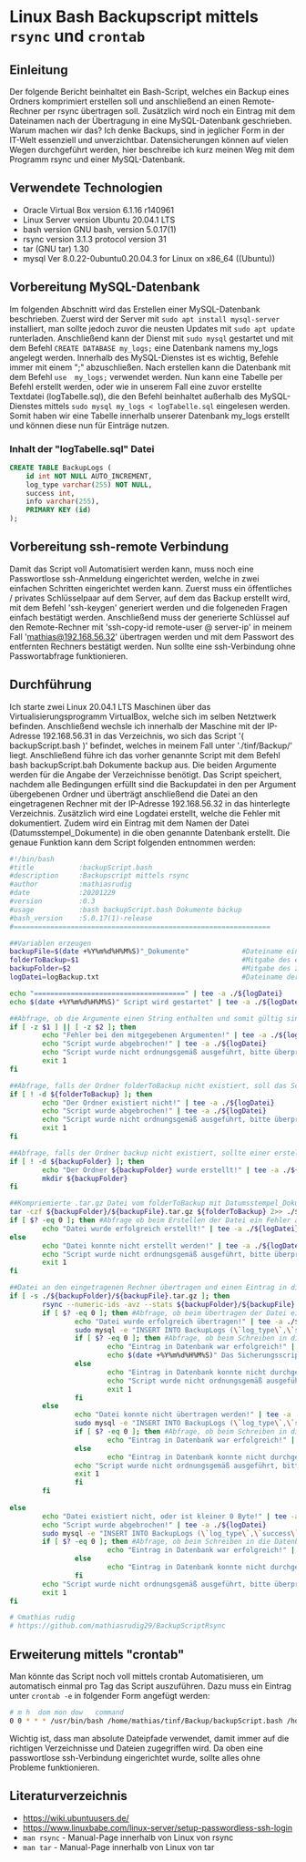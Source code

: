# Linux Bash Backupscript mittels `rsync` und `crontab`

## Einleitung

Der folgende Bericht beinhaltet ein Bash-Script, welches ein Backup eines Ordners komprimiert erstellen soll und anschließend an einen Remote-Rechner per rsync übertragen soll. Zusätzlich wird noch ein Eintrag mit dem Dateinamen nach der Übertragung in eine MySQL-Datenbank geschrieben. Warum machen wir das? Ich denke Backups, sind in jeglicher Form in der IT-Welt essenziell und unverzichtbar. Datensicherungen können auf vielen Wegen durchgeführt werden, hier beschreibe ich kurz meinen Weg mit dem Programm rsync und einer MySQL-Datenbank.

## Verwendete Technologien

* Oracle Virtual Box version 6.1.16 r140961
* Linux Server version Ubuntu 20.04.1 LTS
* bash version GNU bash, version 5.0.17(1)
* rsync version 3.1.3  protocol version 31
* tar (GNU tar) 1.30
* mysql  Ver 8.0.22-0ubuntu0.20.04.3 for Linux on x86_64 ((Ubuntu))


## Vorbereitung MySQL-Datenbank

Im folgenden Abschnitt wird das Erstellen einer MySQL-Datenbank beschrieben. Zuerst wird der Server mit `sudo apt install mysql-server` installiert, man sollte jedoch zuvor die neusten Updates mit `sudo apt update` runterladen. Anschließend kann der Dienst mit `sudo mysql` gestartet und mit dem Befehl `CREATE DATABASE my_logs;` eine Datenbank namens my_logs angelegt werden. Innerhalb des MySQL-Dienstes ist es wichtig, Befehle immer mit einem ";" abzuschließen. Nach erstellen kann die Datenbank mit dem Befehl `use  my_logs;` verwendet werden. Nun kann eine Tabelle per Befehl erstellt werden, oder wie in unserem Fall eine zuvor erstellte Textdatei (logTabelle.sql), die den Befehl beinhaltet außerhalb des MySQL-Dienstes mittels `sudo mysql my_logs < logTabelle.sql` eingelesen werden. Somit haben wir eine Tabelle innerhalb unserer Datenbank my_logs erstellt und können diese nun für Einträge nutzen.

### Inhalt der "logTabelle.sql" Datei
```sql
CREATE TABLE BackupLogs (
    id int NOT NULL AUTO_INCREMENT,
    log_type varchar(255) NOT NULL,
    success int,
    info varchar(255),
    PRIMARY KEY (id)
);
```
## Vorbereitung ssh-remote Verbindung
Damit das Script voll Automatisiert werden kann, muss noch eine Passwortlose ssh-Anmeldung eingerichtet werden, welche in zwei einfachen Schritten eingerichtet werden kann. Zuerst muss ein öffentliches / privates Schlüsselpaar auf dem Server, auf dem das Backup erstellt wird, mit dem Befehl 'ssh-keygen' generiert werden und die folgeneden Fragen einfach bestätigt werden. Anschließend muss der generierte Schlüssel auf den Remote-Rechner mit 'ssh-copy-id remote-user @ server-ip' in meinem Fall 'mathias@192.168.56.32' übertragen werden und mit dem Passwort des entfernten Rechners bestätigt werden. Nun sollte eine ssh-Verbindung ohne Passwortabfrage funktionieren.

## Durchführung

Ich starte zwei Linux 20.04.1 LTS Maschinen über das Virtualisierungsprogramm VirtualBox, welche sich im selben Netztwerk befinden. Anschließend wechsle ich innerhalb der Maschine mit der IP-Adresse 192.168.56.31 in das Verzeichnis, wo sich das Script '( backupScript.bash )' befindet, welches in meinem Fall unter './tinf/Backup/' liegt. Anschließend führe ich das vorher genannte Script mit dem Befehl bash backupScript.bah Dokumente backup aus. Die beiden Argumente werden für die Angabe der Verzeichnisse benötigt. Das Script speichert, nachdem alle Bedingungen erfüllt sind die Backupdatei in den per Argument übergebenen Ordner und überträgt anschließend die Datei an den eingetragenen Rechner mit der IP-Adresse 192.168.56.32 in das hinterlegte Verzeichnis. Zusätzlich wird eine Logdatei erstellt, welche die Fehler mit dokumentiert. Zudem wird ein Eintrag mit dem Namen der Datei (Datumsstempel_Dokumente) in die oben genannte Datenbank erstellt. Die genaue Funktion kann dem Script folgenden entnommen werden:

```bash
#!/bin/bash
#title           :backupScript.bash
#description     :Backupscript mittels rsync
#author          :mathiasrudig
#date            :20201229
#version         :0.3    
#usage           :bash backupScript.bash Dokumente backup
#bash_version    :5.0.17(1)-release
#===============================================================

##Variablen erzeugen
backupFile=$(date +%Y%m%d%H%M%S)"_Dokumente"             #Dateiname einer Variable zuweisen
folderToBackup=$1                                        #Mitgabe des erstem Argument - Der Ordner aus dem ein Backup erstellt werden soll
backupFolder=$2                                          #Mitgabe des zweitem Argument - Der Ordner in dem das komprimierte Backup gespeichert werden soll
logDatei=logBackup.txt                                   #Dateiname der Logdatei einer Variable zuweisen

echo "=====================================" | tee -a ./${logDatei}
echo $(date +%Y%m%d%H%M%S)" Script wird gestartet" | tee -a ./${logDatei}

##Abfrage, ob die Argumente einen String enthalten und somit gültig sind
if [ -z $1 ] || [ -z $2 ]; then
        echo "Fehler bei den mitgegebenen Argumenten!" | tee -a ./${logDatei}
        echo "Script wurde abgebrochen!" | tee -a ./${logDatei}
        echo "Script wurde nicht ordnungsgemäß ausgeführt, bitte überprüfen Sie die logBackup.txt"
        exit 1
fi

##Abfrage, falls der Ordner folderToBackup nicht existiert, soll das Script beendet werden
if [ ! -d ${folderToBackup} ]; then
        echo "Der Ordner existiert nicht!" | tee -a ./${logDatei}
        echo "Script wurde abgebrochen!" | tee -a ./${logDatei}
        echo "Script wurde nicht ordnungsgemäß ausgeführt, bitte überprüfen Sie die logBackup.txt"
        exit 1
fi

##Abfrage, falls der Ordner backup nicht existiert, sollte einer erstellt werden
if [ ! -d ${backupFolder} ]; then
        echo "Der Ordner ${backupFolder} wurde erstellt!" | tee -a ./${logDatei}
        mkdir ${backupFolder}
fi

##Kompriemierte .tar.gz Datei vom folderToBackup mit Datumsstempel_Dokumente als Dateinamen innerhalb dem backupFolder erstellen
tar -czf ${backupFolder}/${backupFile}.tar.gz ${folderToBackup} 2>> ./${logDatei}
if [ $? -eq 0 ]; then #Abfrage ob beim Erstellen der Datei ein Fehler aufgetreten ist
        echo "Datei wurde erfolgreich erstellt!" | tee -a ./${logDatei}
else
        echo "Datei konnte nicht erstellt werden!" | tee -a ./${logDatei}
        echo "Script wurde nicht ordnungsgemäß ausgeführt, bitte überprüfen Sie die logBackup.txt"
        exit 1
fi

##Datei an den eingetragenen Rechner übertragen und einen Eintrag in die Datebank my_logs erstellen
if [ -s ./${backupFolder}/${backupFile}.tar.gz ]; then
        rsync --numeric-ids -avz --stats ${backupFolder}/${backupFile}.tar.gz mathias@192.168.56.32:/home/mathias/tinf 2>> ./${logDatei} #Dateiübertragung per ssh
        if [ $? -eq 0 ]; then #Abfrage, ob beim Übertragen der Datei ein Fehler aufgetreten ist
                echo "Datei wurde erfolgreich übertragen!" | tee -a ./${logDatei}
                sudo mysql -e "INSERT INTO BackupLogs (\`log_type\`,\`success\`,\`info\`) VALUES ('SYS_BACKUP',1,'$backupFile');" my_logs 2>> ./${logDatei} #Schreiben in eine Datenbank mit success 1
                if [ $? -eq 0 ]; then #Abfrage, ob beim Schreiben in die Datenbank ein Fehler aufgetreten ist
                        echo "Eintrag in Datenbank war erfolgreich!" | tee -a ./${logDatei}
                        echo $(date +%Y%m%d%H%M%S)" Das Sicherungsscript wurde erfolgreich ausgeführt!" | tee -a ./${logDatei}
                else
                        echo "Eintrag in Datenbank konnte nicht durchgeführt werden!" | tee -a ./${logDatei}
                        echo "Script wurde nicht ordnungsgemäß ausgeführt, bitte überprüfen Sie die logBackup.txt"
                        exit 1
                fi
        else
                echo "Datei konnte nicht übertragen werden!" | tee -a ./${logDatei}
                sudo mysql -e "INSERT INTO BackupLogs (\`log_type\`,\`success\`,\`info\`) VALUES ('SYS_BACKUP',0,'$backupFile');" my_logs 2>> ./${logDatei} #Schreiben in eine Datenbank mit success 0
                if [ $? -eq 0 ]; then #Abfrage, ob beim Schreiben in die Datenbank ein Fehler aufgetreten ist
                        echo "Eintrag in Datenbank war erfolgreich!" | tee -a ./${logDatei}
                else
                        echo "Eintrag in Datenbank konnte nicht durchgeführt werden!" | tee -a ./${logDatei}
                echo "Script wurde nicht ordnungsgemäß ausgeführt, bitte überprüfen Sie die logBackup.txt"
                exit 1
                fi
        fi
        
else
        echo "Datei existiert nicht, oder ist kleiner 0 Byte!" | tee -a ./${logDatei}
        echo "Script wurde abgebrochen!" | tee -a ./${logDatei}
        sudo mysql -e "INSERT INTO BackupLogs (\`log_type\`,\`success\`,\`info\`) VALUES ('SYS_BACKUP',0,'$backupFile');" my_logs 2>> ./${logDatei} #Schreiben in eine Datenbank mit success 0
        if [ $? -eq 0 ]; then #Abfrage, ob beim Schreiben in die Datenbank ein Fehler aufgetreten ist
                        echo "Eintrag in Datenbank war erfolgreich!" | tee -a ./${logDatei}
                else
                        echo "Eintrag in Datenbank konnte nicht durchgeführt werden!" | tee -a ./${logDatei}
                fi
        echo "Script wurde nicht ordnungsgemäß ausgeführt, bitte überprüfen Sie die logBackup.txt"
        exit 1
fi

# ©mathias rudig
# https://github.com/mathiasrudig29/BackupScriptRsync
```
## Erweiterung mittels "crontab"
Man könnte das Script noch voll mittels crontab Automatisieren, um automatisch einmal pro Tag das Script auszuführen. Dazu muss ein Eintrag unter `crontab -e` in folgender Form angefügt werden:  
```bash
# m h  dom mon dow   command
0 0 * * * /usr/bin/bash /home/mathias/tinf/Backup/backupScript.bash /home/mathias/tinf/Backup/Dokumente /home/mathias/tinf/Backup/backup
```
Wichtig ist, dass man absolute Dateipfade verwendet, damit immer auf die richtigen Verzeichnisse und Dateien zugegriffen wird. Da oben eine passwortlose ssh-Verbindung eingerichtet wurde, sollte alles ohne Probleme funktionieren.

## Literaturverzeichnis

* https://wiki.ubuntuusers.de/
* https://www.linuxbabe.com/linux-server/setup-passwordless-ssh-login
* `man rsync` - Manual-Page innerhalb von Linux von rsync
* `man tar` - Manual-Page innerhalb von Linux von tar
